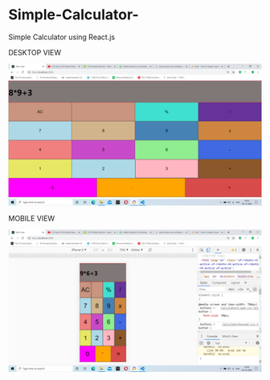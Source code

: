 # Simple-Calculator-
Simple Calculator using React.js

DESKTOP VIEW



<img src = "./Screenshot (77).png">



MOBILE VIEW



<img src = "./Screenshot (79).png">
